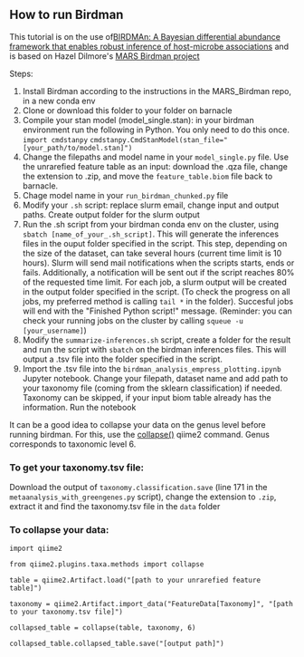 ## How to run Birdman

This tutorial is on the use of[BIRDMAn: A Bayesian differential abundance framework that enables robust inference of host-microbe associations](https://www.biorxiv.org/content/10.1101/2023.01.30.526328v1) and is based on Hazel Dilmore's [MARS Birdman project](https://github.com/ahdilmore/MARS_Birdman)

Steps:
1. Install Birdman according to the instructions in the MARS_Birdman repo, in a new conda env
2. Clone or download this folder to your folder on barnacle
3. Compile your stan model (model_single.stan): in your birdman environment run the following in Python. You only need to do this once.
  `import cmdstanpy`
  `cmdstanpy.CmdStanModel(stan_file="[your_path/to/model.stan]")`
5. Change the filepaths and model name in your `model_single.py` file. Use the unrarefied feature table as an input: download the .qza file, change the extension to .zip, and move the `feature_table.biom` file back to barnacle.
6. Chage model name in your `run_birdman_chunked.py` file
7. Modify your `.sh` script: replace slurm email, change input and output paths. Create output folder for the slurm output
8. Run the .sh script from your birdman conda env on the cluster, using `sbatch [name_of_your_.sh_script]`. This will generate the inferences files in the ouput folder specified in the script. This step, depending on the size of the dataset, can take several hours (current time limit is 10 hours). Slurm will send mail notifications when the scripts starts, ends or fails. Additionally, a notification will be sent out if the script reaches 80% of the requested time limit. For each job, a slurm output will be created in the output folder specified in the script. (To check the progress on all jobs, my preferred method is calling `tail *` in the folder). Succesful jobs will end with the "Finished Python script!" message. (Reminder: you can check your running jobs on the cluster by calling `squeue -u [your_username]`)
9. Modify the `summarize-inferences.sh` script, create a folder for the result and run the script with `sbatch` on the birdman inferences files. This will output a .tsv file into the folder specified in the script.
10. Import the .tsv file into the `birdman_analysis_empress_plotting.ipynb` Jupyter notebook. Change your filepath, dataset name and add path to your taxonomy file (coming from the sklearn classification) if needed. Taxonomy can be skipped, if your input biom table already has the information. Run the notebook

It can be a good idea to collapse your data on the genus level before running birdman. For this, use the [collapse()](https://docs.qiime2.org/2023.9/plugins/available/taxa/collapse/) qiime2 command. Genus corresponds to taxonomic level 6.

### To get your taxonomy.tsv file:

Download the output of `taxonomy.classification.save` (line 171 in the `metaanalysis_with_greengenes.py` script), change the extension to `.zip`, extract it and find the taxonomy.tsv file in the `data` folder

### To collapse your data:

`import qiime2`

`from qiime2.plugins.taxa.methods import collapse` 

`table = qiime2.Artifact.load("[path to your unrarefied feature table]")` 

`taxonomy = qiime2.Artifact.import_data("FeatureData[Taxonomy]", "[path to your taxonomy.tsv file]")` 

`collapsed_table = collapse(table, taxonomy, 6)` 

`collapsed_table.collapsed_table.save("[output path]")`
